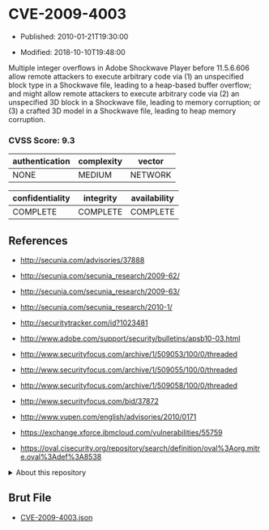 # CVE-2009-4003

- Published: 2010-01-21T19:30:00

- Modified: 2018-10-10T19:48:00

Multiple integer overflows in Adobe Shockwave Player before 11.5.6.606 allow remote attackers to execute arbitrary code via (1) an unspecified block type in a Shockwave file, leading to a heap-based buffer overflow; and might allow remote attackers to execute arbitrary code via (2) an unspecified 3D block in a Shockwave file, leading to memory corruption; or (3) a crafted 3D model in a Shockwave file, leading to heap memory corruption.

### CVSS Score: **9.3**

| authentication | complexity | vector |
| --- | --- | --- |
| NONE | MEDIUM | NETWORK |

| confidentiality | integrity | availability |
| --- | --- | --- |
| COMPLETE | COMPLETE | COMPLETE |

## References

* http://secunia.com/advisories/37888

* http://secunia.com/secunia_research/2009-62/

* http://secunia.com/secunia_research/2009-63/

* http://secunia.com/secunia_research/2010-1/

* http://securitytracker.com/id?1023481

* http://www.adobe.com/support/security/bulletins/apsb10-03.html

* http://www.securityfocus.com/archive/1/509053/100/0/threaded

* http://www.securityfocus.com/archive/1/509055/100/0/threaded

* http://www.securityfocus.com/archive/1/509058/100/0/threaded

* http://www.securityfocus.com/bid/37872

* http://www.vupen.com/english/advisories/2010/0171

* https://exchange.xforce.ibmcloud.com/vulnerabilities/55759

* https://oval.cisecurity.org/repository/search/definition/oval%3Aorg.mitre.oval%3Adef%3A8538

<details>
<summary>About this repository</summary> 

  This repository is part of the project [Live Hack CVE](https://github.com/Live-Hack-CVE). Main website can be found [www.live-hack.org](https://www.live-hack.org) 
  
  Made by [Sn0wAlice](https://github.com/Sn0wAlice) for the people that care about security and need to have a feed of the latest CVEs. Hope you enjoy it, don't forget to star the repo and follow me on [Twitter](https://twitter.com/Sn0wAlice) and [Github](https://github.com/Sn0wAlice). And that is my [personnal website](https://www.alice-snow.me/)

  - [Home Page](https://github.com/Live-Hack-CVE)
  - [Framework](https://github.com/Live-Hack-CVE/cve-framework)
  - [CVE database](https://github.com/Live-Hack-CVE/full_database)
  - [Changelog](https://github.com/Live-Hack-CVE/Changelog)
</details>

## Brut File

* [CVE-2009-4003.json](https://raw.githubusercontent.com/Live-Hack-CVE/full_database/main/cves/2009/CVE-2009-4003.json)

